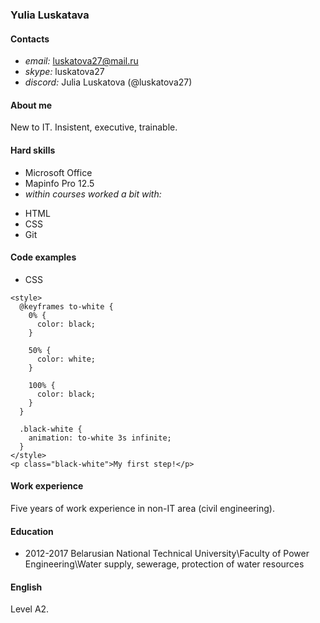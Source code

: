### Yulia Luskatava

#### Contacts

* *email:* luskatova27@mail.ru
* *skype:* luskatova27
* *discord:* Julia Luskatova (@luskatova27)

#### About me

New to IT. Insistent, executive, trainable.

#### Hard skills

* Microsoft Office
* Mapinfo Pro 12.5
* *within courses worked a bit with:*
- HTML
- CSS
- Git

#### Code examples
* CSS
```
<style>
  @keyframes to-white {
    0% {
      color: black;
    }

    50% {
      color: white;
    }

    100% {
      color: black;
    }
  }

  .black-white {
    animation: to-white 3s infinite;
  }
</style>
<p class="black-white">My first step!</p>
```

#### Work experience

Five years of work experience in non-IT area (civil engineering).

#### Education
* 2012-2017
Belarusian National Technical University\Faculty of Power Engineering\Water supply, sewerage, protection of water resources

#### English
Level A2.